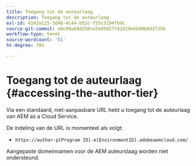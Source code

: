 ```yaml
---
title: Toegang tot de auteurlaag
description: Toegang tot de auteurlaag
exl-id: 4143a125-3d46-4c44-b52c-f55c5194fb9c
source-git-commit: ebc80a68d250ce5e95657f42419e6b40b843f25b
workflow-type: tm+mt
source-wordcount: '51'
ht-degree: 78%

---
```


# Toegang tot de auteurlaag {#accessing-the-author-tier}

Via een standaard, niet-aanpasbare URL hebt u toegang tot de auteurlaag van AEM as a Cloud Service.

De indeling van de URL is momenteel als volgt:

* `https://author-p[Program ID]-e[EnvironmentID].adobeaemcloud.com/`

Aangepaste domeinnamen voor de AEM auteurslaag worden niet ondersteund.
